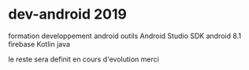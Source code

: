 # dev-android 2019
formation developpement android 
outils
Android Studio
SDK android 8.1
firebase
Kotlin
java 

le reste sera definit en cours d'evolution
merci
